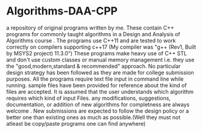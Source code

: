 # Algorithms-DAA-CPP
a repository of original programs written by me. These contain C++ programs for commonly taught algorithms in a Design and Analysis of Algorithms course .
The programs use C++11 and are tested to work correctly on compilers supporting c++17 (My compiler was "g++ (Rev1, Built by MSYS2 project) 11.3.0")
These programs make heavy use of C++ STL and don't use custom classes or manual memory management i.e. they use the "good,modern,standard & recommended" approach. 
No particular design strategy has been followed as they are made for college submission purposes. 
All the programs require text file input in command line while running. sample files have been provided for reference about the kind of files are accepted. It is assumed that the user understands which algorithm requires which kind of input Files. 
any modifications, suggestions, documentation, or addition of new algorithms for completness are always welcome . New submissions are expected to follow the design policy or a better one than existing ones as much as possible.(Well they must not atleast be copy/paste programs one can find anywhere)
